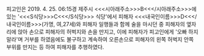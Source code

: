 피고인은 2019. 4. 25. 06:15경 제주시 <<<시아래주소>>>B<<</시아래주소>>>에 있는 '<<<S식당>>>C<<</S식당>>> 식당'에서 피해자 <<<내국인이름>>>D<<</내국인이름>>>(가명, 여,27세)와 피해자 일행들과 함께 술을 마시던 중 피해자의 옆자리에 앉아 손으로 피해자의 허벅지와 손을 만지고, 이에 피해자가 피고인에게 '오빠 하지 말라'며 거부를 하였음에도 불구하고 계속하여 오른손으로 피해자의 왼쪽 허벅지 안쪽 부위를 만지는 등 하여 피해자를 추행하였다.